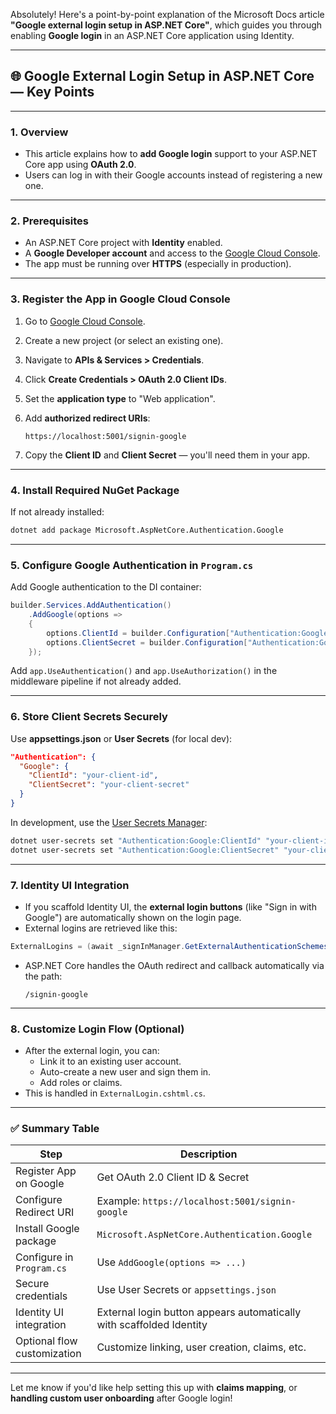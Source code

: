 Absolutely! Here's a point-by-point explanation of the Microsoft Docs article **"Google external login setup in ASP.NET Core"**, which guides you through enabling **Google login** in an ASP.NET Core application using Identity.

---

## 🌐 Google External Login Setup in ASP.NET Core — Key Points

---

### **1. Overview**

- This article explains how to **add Google login** support to your ASP.NET Core app using **OAuth 2.0**.
- Users can log in with their Google accounts instead of registering a new one.

---

### **2. Prerequisites**

- An ASP.NET Core project with **Identity** enabled.
- A **Google Developer account** and access to the [Google Cloud Console](https://console.cloud.google.com/).
- The app must be running over **HTTPS** (especially in production).

---

### **3. Register the App in Google Cloud Console**

1. Go to [Google Cloud Console](https://console.cloud.google.com/).
2. Create a new project (or select an existing one).
3. Navigate to **APIs & Services > Credentials**.
4. Click **Create Credentials > OAuth 2.0 Client IDs**.
5. Set the **application type** to "Web application".
6. Add **authorized redirect URIs**:
   ```
   https://localhost:5001/signin-google
   ```

7. Copy the **Client ID** and **Client Secret** — you'll need them in your app.

---

### **4. Install Required NuGet Package**

If not already installed:
```bash
dotnet add package Microsoft.AspNetCore.Authentication.Google
```

---

### **5. Configure Google Authentication in `Program.cs`**

Add Google authentication to the DI container:

```csharp
builder.Services.AddAuthentication()
    .AddGoogle(options =>
    {
        options.ClientId = builder.Configuration["Authentication:Google:ClientId"];
        options.ClientSecret = builder.Configuration["Authentication:Google:ClientSecret"];
    });
```

Add `app.UseAuthentication()` and `app.UseAuthorization()` in the middleware pipeline if not already added.

---

### **6. Store Client Secrets Securely**

Use **appsettings.json** or **User Secrets** (for local dev):

```json
"Authentication": {
  "Google": {
    "ClientId": "your-client-id",
    "ClientSecret": "your-client-secret"
  }
}
```

In development, use the [User Secrets Manager](https://learn.microsoft.com/en-us/aspnet/core/security/app-secrets/):

```bash
dotnet user-secrets set "Authentication:Google:ClientId" "your-client-id"
dotnet user-secrets set "Authentication:Google:ClientSecret" "your-client-secret"
```

---

### **7. Identity UI Integration**

- If you scaffold Identity UI, the **external login buttons** (like "Sign in with Google") are automatically shown on the login page.
- External logins are retrieved like this:
```csharp
ExternalLogins = (await _signInManager.GetExternalAuthenticationSchemesAsync()).ToList();
```

- ASP.NET Core handles the OAuth redirect and callback automatically via the path:
  ```
  /signin-google
  ```

---

### **8. Customize Login Flow (Optional)**

- After the external login, you can:
  - Link it to an existing user account.
  - Auto-create a new user and sign them in.
  - Add roles or claims.
- This is handled in `ExternalLogin.cshtml.cs`.

---

### ✅ Summary Table

| Step                          | Description                                                                 |
|-------------------------------|-----------------------------------------------------------------------------|
| Register App on Google        | Get OAuth 2.0 Client ID & Secret                                            |
| Configure Redirect URI        | Example: `https://localhost:5001/signin-google`                            |
| Install Google package        | `Microsoft.AspNetCore.Authentication.Google`                               |
| Configure in `Program.cs`     | Use `AddGoogle(options => ...)`                                            |
| Secure credentials            | Use User Secrets or `appsettings.json`                                     |
| Identity UI integration       | External login button appears automatically with scaffolded Identity       |
| Optional flow customization   | Customize linking, user creation, claims, etc.                             |

---

Let me know if you'd like help setting this up with **claims mapping**, or **handling custom user onboarding** after Google login!
